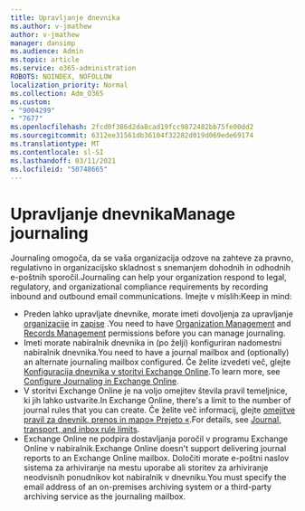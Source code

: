 ```yaml
---
title: Upravljanje dnevnika
ms.author: v-jmathew
author: v-jmathew
manager: dansimp
ms.audience: Admin
ms.topic: article
ms.service: o365-administration
ROBOTS: NOINDEX, NOFOLLOW
localization_priority: Normal
ms.collection: Adm_O365
ms.custom:
- "9004299"
- "7677"
ms.openlocfilehash: 2fcd0f386d2da8cad19fcc9872482bb75fe00dd2
ms.sourcegitcommit: 6312ee31561db36104f32282d019d069ede69174
ms.translationtype: MT
ms.contentlocale: sl-SI
ms.lasthandoff: 03/11/2021
ms.locfileid: "50748665"
---
```

# <a name="manage-journaling"></a><span data-ttu-id="7486d-102">Upravljanje dnevnika</span><span class="sxs-lookup"><span data-stu-id="7486d-102">Manage journaling</span></span>

<span data-ttu-id="7486d-103">Journaling omogoča, da se vaša organizacija odzove na zahteve za pravno, regulativno in organizacijsko skladnost s snemanjem dohodnih in odhodnih e-poštnih sporočil.</span><span class="sxs-lookup"><span data-stu-id="7486d-103">Journaling can help your organization respond to legal, regulatory, and organizational compliance requirements by recording inbound and outbound email communications.</span></span> <span data-ttu-id="7486d-104">Imejte v mislih:</span><span class="sxs-lookup"><span data-stu-id="7486d-104">Keep in mind:</span></span>

* <span data-ttu-id="7486d-105">Preden lahko upravljate dnevnike, morate imeti dovoljenja za upravljanje [organizacije](https://go.microsoft.com/fwlink/?linkid=2115259) in [zapise](https://go.microsoft.com/fwlink/?linkid=2115469) .</span><span class="sxs-lookup"><span data-stu-id="7486d-105">You need to have [Organization Management](https://go.microsoft.com/fwlink/?linkid=2115259) and [Records Management](https://go.microsoft.com/fwlink/?linkid=2115469) permissions before you can manage journaling.</span></span>
* <span data-ttu-id="7486d-106">Imeti morate nabiralnik dnevnika in (po želji) konfiguriran nadomestni nabiralnik dnevnika.</span><span class="sxs-lookup"><span data-stu-id="7486d-106">You need to have a journal mailbox and (optionally) an alternate journaling mailbox configured.</span></span> <span data-ttu-id="7486d-107">Če želite izvedeti več, glejte [Konfiguracija dnevnika v storitvi Exchange Online](https://go.microsoft.com/fwlink/?linkid=2115260).</span><span class="sxs-lookup"><span data-stu-id="7486d-107">To learn more, see [Configure Journaling in Exchange Online](https://go.microsoft.com/fwlink/?linkid=2115260).</span></span>
* <span data-ttu-id="7486d-108">V storitvi Exchange Online je na voljo omejitev števila pravil temeljnice, ki jih lahko ustvarite.</span><span class="sxs-lookup"><span data-stu-id="7486d-108">In Exchange Online, there's a limit to the number of journal rules that you can create.</span></span> <span data-ttu-id="7486d-109">Če želite več informacij, glejte [omejitve pravil za dnevnik, prenos in mapo» Prejeto «](https://go.microsoft.com/fwlink/?linkid=2115261).</span><span class="sxs-lookup"><span data-stu-id="7486d-109">For details, see [Journal, transport, and inbox rule limits](https://go.microsoft.com/fwlink/?linkid=2115261).</span></span>
* <span data-ttu-id="7486d-110">Exchange Online ne podpira dostavljanja poročil v programu Exchange Online v nabiralnik.</span><span class="sxs-lookup"><span data-stu-id="7486d-110">Exchange Online doesn't support delivering journal reports to an Exchange Online mailbox.</span></span> <span data-ttu-id="7486d-111">Določiti morate e-poštni naslov sistema za arhiviranje na mestu uporabe ali storitev za arhiviranje neodvisnih ponudnikov kot nabiralnik v dnevniku.</span><span class="sxs-lookup"><span data-stu-id="7486d-111">You must specify the email address of an on-premises archiving system or a third-party archiving service as the journaling mailbox.</span></span>
